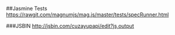 ##Jasmine Tests
https://rawgit.com/magnumjs/mag.js/master/tests/specRunner.html

###JSBIN
http://jsbin.com/cuzayupapi/edit?js,output
